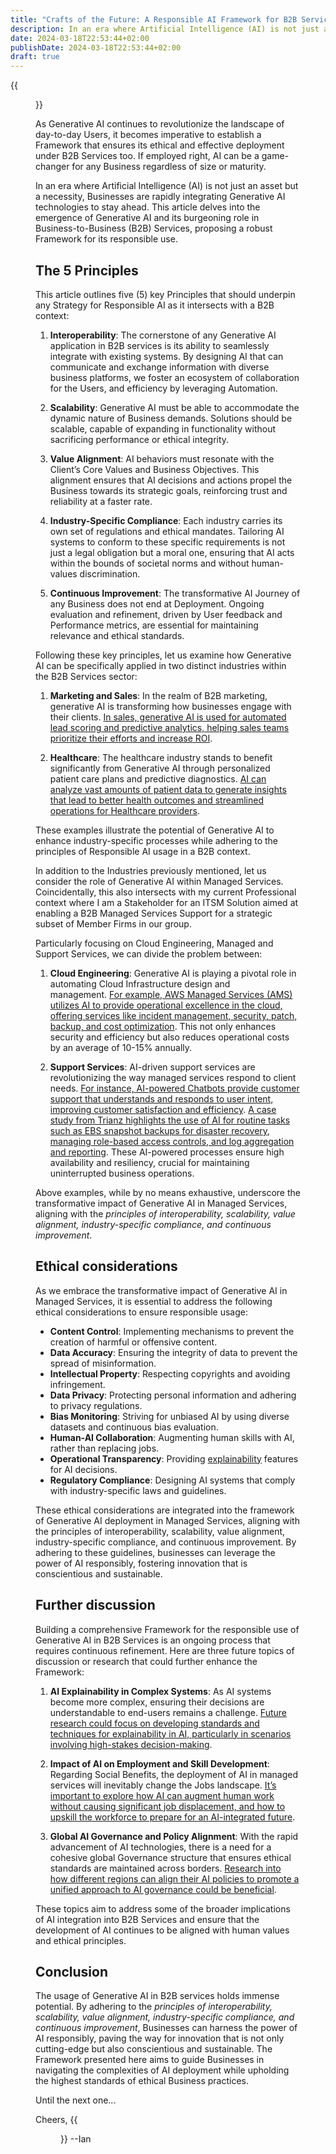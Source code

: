 ```yaml
---
title: "Crafts of the Future: A Responsible AI Framework for B2B Services"
description: In an era where Artificial Intelligence (AI) is not just an asset but a necessity, businesses are rapidly integrating Generative AI technologies to stay ahead. This article delves into the emergence of Generative AI and its burgeoning role in Business-to-Business (B2B) Services, proposing a robust Framework for its responsible and ethical use.
date: 2024-03-18T22:53:44+02:00
publishDate: 2024-03-18T22:53:44+02:00
draft: true
---
```

{{<figure src="/posts/images/crafts-of-the-future/crafting-the-future-of-business-with-ai-cover.jpg" caption="Generated with DALL-E AI on [Microsoft Copilot Designer](https://copilot.microsoft.com/images/create/an-image-of-a-dashboard-screen2c-using-800-x-546-si/1-65f98a49e68f4e25848d3df3c060f24b?id=a3lShp4zFKxCPNfTa75E%2Bw%3D%3D&view=detailv2&idpp=genimg&idpclose=1&thid=OIG3.B5YdcFE4EGRx9RZY1r8I&form=SYDBIC)" link="/posts/crafts-of-the-future/#content">}}

As Generative AI continues to revolutionize the landscape of day-to-day Users, it becomes imperative to establish a Framework that ensures its ethical and effective deployment under B2B Services too. If employed right, AI can be a game-changer for any Business regardless of size or maturity.

<!--more-->

In an era where Artificial Intelligence (AI) is not just an asset but a necessity, Businesses are rapidly integrating Generative AI technologies to stay ahead. This article delves into the emergence of Generative AI and its burgeoning role in Business-to-Business (B2B) Services, proposing a robust Framework for its responsible use.

## The 5 Principles

This article outlines five (5) key Principles that should underpin any Strategy for Responsible AI as it intersects with a B2B context:

1. **Interoperability**: The cornerstone of any Generative AI application in B2B services is its ability to seamlessly integrate with existing systems. By designing AI that can communicate and exchange information with diverse business platforms, we foster an ecosystem of collaboration for the Users, and efficiency by leveraging Automation.
    
2. **Scalability**: Generative AI must be able to accommodate the dynamic nature of Business demands. Solutions should be scalable, capable of expanding in functionality without sacrificing performance or ethical integrity.
    
3. **Value Alignment**: AI behaviors must resonate with the Client’s Core Values and Business Objectives. This alignment ensures that AI decisions and actions propel the Business towards its strategic goals, reinforcing trust and reliability at a faster rate.
    
4. **Industry-Specific Compliance**: Each industry carries its own set of regulations and ethical mandates. Tailoring AI systems to conform to these specific requirements is not just a legal obligation but a moral one, ensuring that AI acts within the bounds of societal norms and without human-values discrimination.
    
5. **Continuous Improvement**: The transformative AI Journey of any Business does not end at Deployment. Ongoing evaluation and refinement, driven by User feedback and Performance metrics, are essential for maintaining relevance and ethical standards.
    

Following these key principles, let us examine how Generative AI can be specifically applied in two distinct industries within the B2B Services sector:

1. **Marketing and Sales**: In the realm of B2B marketing, generative AI is transforming how businesses engage with their clients. [In sales, generative AI is used for automated lead scoring and predictive analytics, helping sales teams prioritize their efforts and increase ROI](https://demandscience.com/resources/blog/harnessing-the-power-of-generative-ai-in-b2b-sales/).
    
2. **Healthcare**: The healthcare industry stands to benefit significantly from Generative AI through personalized patient care plans and predictive diagnostics. [AI can analyze vast amounts of patient data to generate insights that lead to better health outcomes and streamlined operations for Healthcare providers](https://cloudely.com/generative-ai-applications-for-b2b-businesses/).


These examples illustrate the potential of Generative AI to enhance industry-specific processes while adhering to the principles of Responsible AI usage in a B2B context.

In addition to the Industries previously mentioned, let us consider the role of Generative AI within Managed Services. Coincidentally, this also intersects with my current Professional context where I am a Stakeholder for an ITSM Solution aimed at enabling a B2B Managed Services Support for a strategic subset of Member Firms in our group. 

Particularly focusing on Cloud Engineering, Managed and Support Services, we can divide the problem between:

1. **Cloud Engineering**: Generative AI is playing a pivotal role in automating Cloud Infrastructure design and management. [For example, AWS Managed Services (AMS) utilizes AI to provide operational excellence in the cloud, offering services like incident management, security, patch, backup, and cost optimization](https://aws.amazon.com/managed-services/). This not only enhances security and efficiency but also reduces operational costs by an average of 10-15% annually.
    
2. **Support Services**: AI-driven support services are revolutionizing the way managed services respond to client needs. [For instance, AI-powered Chatbots provide customer support that understands and responds to user intent, improving customer satisfaction and efficiency](https://www.forbes.com/sites/theyec/2023/04/17/generative-ai-for-b2b-marketing-use-cases-and-challenges/). [A case study from Trianz highlights the use of AI for routine tasks such as EBS snapshot backups for disaster recovery, managing role-based access controls, and log aggregation and reporting](https://www.trianz.com/experiences/aws-cloud-managed-services-and-support). These AI-powered processes ensure high availability and resiliency, crucial for maintaining uninterrupted business operations.
    

Above examples, while by no means exhaustive, underscore the transformative impact of Generative AI in Managed Services, aligning with the *principles of interoperability, scalability, value alignment, industry-specific compliance, and continuous improvement*.

## Ethical considerations

As we embrace the transformative impact of Generative AI in Managed Services, it is essential to address the following ethical considerations to ensure responsible usage:

- **Content Control**: Implementing mechanisms to prevent the creation of harmful or offensive content.
- **Data Accuracy**: Ensuring the integrity of data to prevent the spread of misinformation.
- **Intellectual Property**: Respecting copyrights and avoiding infringement.
- **Data Privacy**: Protecting personal information and adhering to privacy regulations.
- **Bias Monitoring**: Striving for unbiased AI by using diverse datasets and continuous bias evaluation.
- **Human-AI Collaboration**: Augmenting human skills with AI, rather than replacing jobs.
- **Operational Transparency**: Providing [explainability](https://c3.ai/glossary/machine-learning/explainability/) features for AI decisions.
- **Regulatory Compliance**: Designing AI systems that comply with industry-specific laws and guidelines.

These ethical considerations are integrated into the framework of Generative AI deployment in Managed Services, aligning with the principles of interoperability, scalability, value alignment, industry-specific compliance, and continuous improvement. By adhering to these guidelines, businesses can leverage the power of AI responsibly, fostering innovation that is conscientious and sustainable.

## Further discussion

Building a comprehensive Framework for the responsible use of Generative AI in B2B Services is an ongoing process that requires continuous refinement. Here are three future topics of discussion or research that could further enhance the Framework:

1. **AI Explainability in Complex Systems**: As AI systems become more complex, ensuring their decisions are understandable to end-users remains a challenge. [Future research could focus on developing standards and techniques for explainability in AI, particularly in scenarios involving high-stakes decision-making](https://blog.research.google/2023/01/google-research-2022-beyond-responsible.html?m=1).
    
2. **Impact of AI on Employment and Skill Development**: Regarding Social Benefits, the deployment of AI in managed services will inevitably change the Jobs landscape. [It’s important to explore how AI can augment human work without causing significant job displacement, and how to upskill the workforce to prepare for an AI-integrated future](https://www.ibm.com/blog/artificial-intelligence-trends/).
    
3. **Global AI Governance and Policy Alignment**: With the rapid advancement of AI technologies, there is a need for a cohesive global Governance structure that ensures ethical standards are maintained across borders. [Research into how different regions can align their AI policies to promote a unified approach to AI governance could be beneficial](https://ai.google/static/documents/perspectives-on-issues-in-ai-governance.pdf).
    

These topics aim to address some of the broader implications of AI integration into B2B Services and ensure that the development of AI continues to be aligned with human values and ethical principles.

## Conclusion

The usage of Generative AI in B2B services holds immense potential. By adhering to the *principles of interoperability, scalability, value alignment, industry-specific compliance, and continuous improvement*, Businesses can harness the power of AI responsibly, paving the way for innovation that is not only cutting-edge but also conscientious and sustainable. The Framework presented here aims to guide Businesses in navigating the complexities of AI deployment while upholding the highest standards of ethical Business practices.

Until the next one... 

Cheers,
{{<figure src="/images/bogste-profile-photo-128px.png" alt="Ian Bog'Ste Profile Photo" class="rounded-img" link="/about/#content" >}}
--Ian